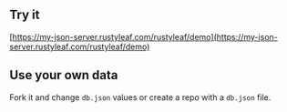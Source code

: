 ## Try it

[https://my-json-server.rustyleaf.com/rustyleaf/demo](https://my-json-server.rustyleaf.com/rustyleaf/demo)

## Use your own data

Fork it and change `db.json` values or create a repo with a `db.json` file.
